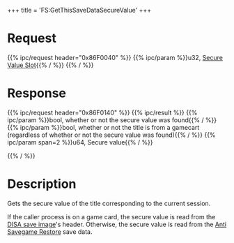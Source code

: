+++
title = 'FS:GetThisSaveDataSecureValue'
+++

# Request

{{% ipc/request header="0x86F0040" %}}
{{% ipc/param %}}u32, [Secure Value Slot](Filesystem_services#securevalueslot "wikilink"){{% / %}}
{{% / %}}

# Response

{{% ipc/request header="0x86F0140" %}}
{{% ipc/result %}}
{{% ipc/param %}}bool, whether or not the secure value was found{{% / %}}
{{% ipc/param %}}bool, whether or not the title is from a gamecart (regardless of whether or not the secure value was found){{% / %}}
{{% ipc/param span=2 %}}u64, Secure value{{% / %}}

{{% / %}}

# Description

Gets the secure value of the title corresponding to the current session.

If the caller process is on a game card, the secure value is read from the [DISA save image](DISA_and_DIFF#disa_header "wikilink")'s header.
Otherwise, the secure value is read from the [Anti Savegame Restore](Filesystem_services#anti_savegame_restore "wikilink") save data.
